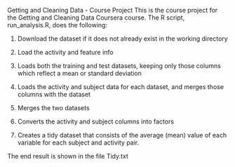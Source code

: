 Getting and Cleaning Data - Course Project
This is the course project for the Getting and Cleaning Data Coursera course. The R script, run_analysis.R, does the following:

1.	Download the dataset if it does not already exist in the working directory

2.	Load the activity and feature info

3.	Loads both the training and test datasets, keeping only those columns which reflect a mean or standard deviation

4.	Loads the activity and subject data for each dataset, and merges those columns with the dataset

5.	Merges the two datasets

6.	Converts the activity and subject columns into factors

7.	Creates a tidy dataset that consists of the average (mean) value of each variable for each subject and activity pair.

The end result is shown in the file Tidy.txt

 

